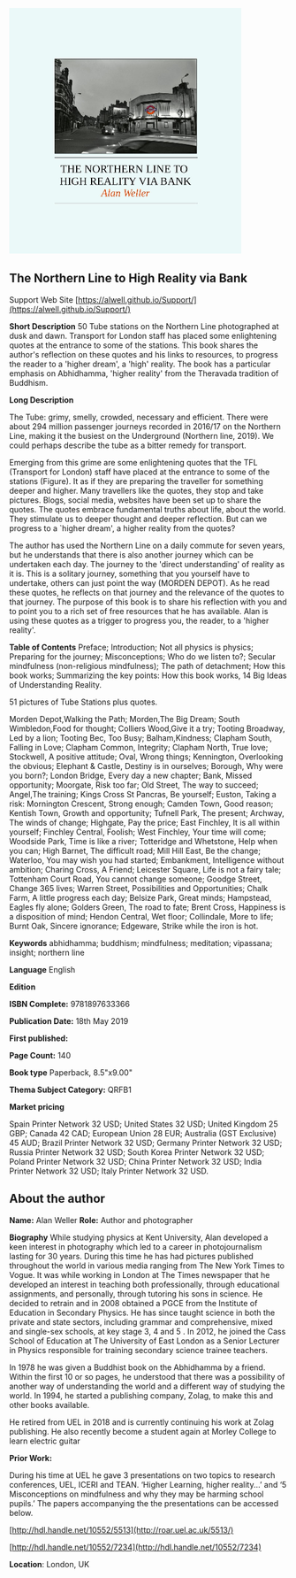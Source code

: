 ![Front cover](cover2.png)

## The Northern Line to High Reality via Bank

 Support Web Site [https://alwell.github.io/Support/](https://alwell.github.io/Support/)

**Short Description** 
50 Tube stations on the Northern Line photographed at dusk and dawn. Transport for London staff has placed some enlightening quotes at the entrance to some of the stations. This book shares the author's reflection on these quotes and his links to resources, to progress the reader to a 'higher dream', a 'high' reality.  The book has a particular emphasis on Abhidhamma, 'higher reality' from the Theravada tradition of Buddhism.

**Long Description**


The Tube: grimy, smelly, crowded, necessary and efficient. There were about 294 million passenger journeys recorded in 2016/17 on the Northern Line, making it the busiest on the Underground (Northern line, 2019). We could perhaps describe the tube as a bitter remedy for transport.

Emerging from this grime are some enlightening quotes that the TFL (Transport for London) staff have placed at the entrance to some of the stations (Figure). It as if they are preparing the traveller for something deeper and higher. Many travellers like the quotes, they stop and take pictures. Blogs, social media, websites have been set up to share the quotes. The quotes embrace fundamental truths about life, about the world. They stimulate us to deeper thought and deeper reflection. But can we progress to a `higher dream', a higher reality from the quotes?

The author has used the Northern Line on a daily commute for seven years, but he understands that there is also another journey which can be undertaken each day. The journey to the 'direct understanding' of reality as it is. This is a solitary journey, something that you yourself have to undertake, others can just point the way (MORDEN DEPOT). As he read these quotes, he reflects on that journey and the relevance of the quotes to that journey.  The purpose of this book is to share his reflection with you and to point you to a rich set of free resources that he has available.  Alan is using these quotes as a trigger to progress you, the reader, to a 'higher reality'. 


**Table of Contents** 
Preface; Introduction; Not all physics is physics; Preparing for the journey; Misconceptions; Who do we listen to?; Secular mindfulness (non-religious mindfulness); The path of detachment; How this book works; Summarizing the key points: How this book works, 14 Big Ideas of Understanding Reality.

51 pictures of Tube Stations plus quotes.

Morden Depot,Walking the Path; Morden,The Big Dream; South Wimbledon,Food for thought; Colliers Wood,Give it a try; Tooting Broadway, Led by a lion; Tooting Bec, Too Busy; Balham,Kindness; Clapham South, Falling in Love; Clapham Common, Integrity; Clapham North, True love; Stockwell, A positive attitude; Oval, Wrong things; Kennington, Overlooking the obvious; Elephant & Castle, Destiny is in ourselves; Borough, Why were you born?; London Bridge, Every day a new chapter; Bank, Missed opportunity; Moorgate, Risk too far; Old Street, The way to succeed; Angel,The training; Kings Cross St Pancras, Be yourself; Euston, Taking a risk: Mornington Crescent, Strong enough; Camden Town, Good reason; Kentish Town, Growth and opportunity; Tufnell Park, The present; Archway, The winds of change; Highgate, Pay the price; East Finchley, It is all within yourself; Finchley Central, Foolish; West Finchley, Your time will come; Woodside Park, Time is like a river; Totteridge and Whetstone, Help when you can; High Barnet, The difficult road; Mill Hill East, Be the change; Waterloo, You may wish you had started; Embankment, Intelligence without ambition; Charing Cross, A Friend; Leicester Square, Life is not a fairy tale; Tottenham Court Road, You cannot change someone; Goodge Street, Change 365 lives; Warren Street, Possibilities and Opportunities; Chalk Farm, A little progress each day; Belsize Park, Great minds; Hampstead, Eagles fly alone; Golders Green, The road to fate; Brent Cross, Happiness is a disposition of mind; Hendon Central, Wet floor; Collindale, More to life; Burnt Oak, Sincere ignorance; Edgeware, Strike while the iron is hot.

**Keywords** abhidhamma; buddhism; mindfulness; meditation; vipassana; insight; northern line

**Language** English

**Edition** 

**ISBN Complete:** 9781897633366

**Publication Date:** 18th May 2019

**First published:** 

**Page Count:** 140

**Book type** Paperback, 8.5"x9.00"

**Thema Subject Category:** QRFB1

**Market pricing**

Spain Printer Network 	32 USD;
United States 	32 USD;
United Kingdom 	25 GBP;
Canada 	42 CAD;
European Union 	28 EUR;
Australia (GST Exclusive) 45 AUD;
Brazil Printer Network 	32 USD;
Germany Printer Network 32 USD;
Russia Printer Network 	32 USD;
South Korea Printer Network 	32 USD;
Poland Printer Network 	32 USD; 
China Printer Network 	32 USD; 
India Printer Network 	32 USD; 
Italy Printer Network 	32 USD. 



## About the author

**Name:** Alan Weller 	**Role:** Author	and photographer

**Biography**
While studying physics at Kent University, Alan developed a keen interest in photography which led to a career in photojournalism lasting for 30 years. During this time he has had pictures published throughout the world in various media ranging from The New York Times to Vogue. It was while working in London at The Times newspaper that he developed an interest in teaching both professionally, through educational assignments, and personally, through tutoring his sons in science. He decided to retrain and in 2008 obtained a PGCE from the Institute of Education in Secondary Physics. He has since taught science in both the private and state sectors, including grammar and comprehensive, mixed and single-sex schools, at key stage 3, 4 and 5
. 
In 2012, he joined the Cass School of Education at The University of East London as a Senior Lecturer in Physics responsible for training secondary science trainee teachers. 

In 1978 he was given a Buddhist book on the Abhidhamma by a friend. Within the first 10 or so pages, he understood that there was a possibility of another way of understanding the world and a different way of studying the world. In 1994, he started a publishing company, Zolag, to make this and other books available. 

He retired from UEL in 2018 and is currently continuing his work at Zolag publishing. He also recently become a student again at Morley College to learn electric guitar

**Prior Work:**

During his time at UEL he gave 3 presentations on two topics to research conferences, UEL, ICERI and TEAN. ‘Higher Learning, higher reality...’  and ‘5 Misconceptions on mindfulness and why they may be harming school pupils.’ The papers accompanying the 
the presentations can be accessed below.

[http://hdl.handle.net/10552/5513](http://roar.uel.ac.uk/5513/)

[http://hdl.handle.net/10552/7234](http://hdl.handle.net/10552/7234)



**Location**: London, UK
